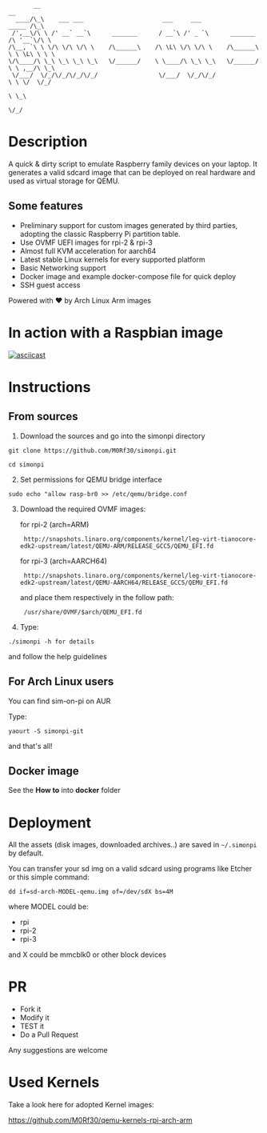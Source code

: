 
           __                                                                        __
      ____/\_\    ___ ___                      ___     ___                    _____ /\_\
     /',__\/\ \ /' __` __`\      _______      / __`\ /' _ `\      _______    /\ '__`\/\ \
    /\__, `\ \ \/\ \/\ \/\ \    /\______\    /\ \L\ \/\ \/\ \    /\______\   \ \ \L\ \ \ \
    \/\____/\ \_\ \_\ \_\ \_\   \/______/    \ \____/\ \_\ \_\   \/______/    \ \ ,__/\ \_\
     \/___/  \/_/\/_/\/_/\/_/                 \/___/  \/_/\/_/                 \ \ \/  \/_/
                                                                                \ \_\
                                                                                 \/_/




# Description
A quick & dirty script to emulate Raspberry family devices on your laptop.
It generates a valid sdcard image that can be deployed on real hardware and used as virtual storage for QEMU.

## Some features
* Preliminary support for custom images generated by third parties, adopting the classic Raspberry Pi partition table. 
* Use OVMF UEFI images for rpi-2 & rpi-3
* Almost full KVM acceleration for aarch64
* Latest stable Linux kernels for every supported platform
* Basic Networking support 
* Docker image and example docker-compose file for quick deploy
* SSH guest access

Powered with :heart: by Arch Linux Arm images

# In action with a Raspbian image
[![asciicast](https://asciinema.org/a/EdrHT8X04hIJx4VOUKTgl1RJE.png)](https://asciinema.org/a/EdrHT8X04hIJx4VOUKTgl1RJE)

# Instructions
## From sources
1. Download the sources and go into the simonpi directory
 
```git clone https://github.com/M0Rf30/simonpi.git```

```cd simonpi```

2. Set permissions for QEMU bridge interface
  
```sudo echo "allow rasp-br0 >> /etc/qemu/bridge.conf```

3. Download the required OVMF images:
    
    for rpi-2 (arch=ARM)

        http://snapshots.linaro.org/components/kernel/leg-virt-tianocore-edk2-upstream/latest/QEMU-ARM/RELEASE_GCC5/QEMU_EFI.fd

    for rpi-3 (arch=AARCH64)

        http://snapshots.linaro.org/components/kernel/leg-virt-tianocore-edk2-upstream/latest/QEMU-AARCH64/RELEASE_GCC5/QEMU_EFI.fd

    and place them respectively in the follow path:
    
        /usr/share/OVMF/$arch/QEMU_EFI.fd

4. Type:

```./simonpi -h for details```
    
and follow the help guidelines

## For Arch Linux users
You can find sim-on-pi on AUR

Type:

```yaourt -S simonpi-git```

and that's all!

## Docker image
See the **How to** into **docker** folder

# Deployment
All the assets (disk images, downloaded archives..) are saved in 
```~/.simonpi``` by default.

You can transfer your sd img on a valid sdcard using programs like Etcher or this simple command:

```dd if=sd-arch-MODEL-qemu.img of=/dev/sdX bs=4M```

where MODEL could be:
* rpi
* rpi-2
* rpi-3

and X could be mmcblk0 or other block devices


# PR
* Fork it 
* Modify it
* TEST it
* Do a Pull Request

Any suggestions are welcome

# Used Kernels
Take a look here for adopted Kernel images:

https://github.com/M0Rf30/qemu-kernels-rpi-arch-arm
